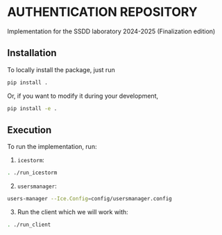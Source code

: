 # AUTHENTICATION REPOSITORY

Implementation for the SSDD laboratory 2024-2025 (Finalization edition)

## Installation

To locally install the package, just run

```bash
pip install .
```

Or, if you want to modify it during your development,

```bash
pip install -e .
```

## Execution

To run the implementation, run:

1. ```icestorm```:

```bash
. ./run_icestorm
```

2. ```usersmanager```:

```bash
users-manager --Ice.Config=config/usersmanager.config
```

3. Run the client which we will work with:

```bash
. ./run_client
```
